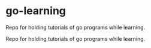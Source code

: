 # go-learning
Repo for holding tutorials of go programs while learning.

Repo for holding tutorials of go programs while learning.
